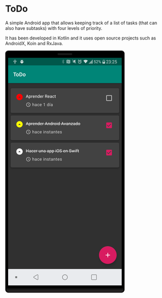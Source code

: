 # ToDo

A simple Android app that allows keeping track of a list of tasks (that can also have subtasks) with four levels of priority.

It has been developed in Kotlin and it uses open source projects such as AndroidX, Koin and RxJava.

![Screenshot](screenshot.png?raw=true) 